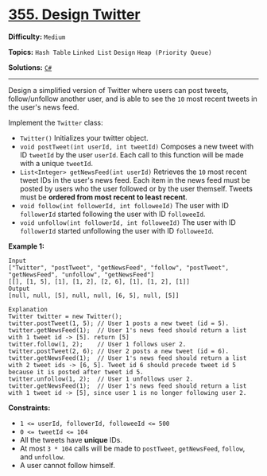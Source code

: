 # [355. Design Twitter](https://leetcode.com/problems/design-twitter/)

**Difficulty:** `Medium`

**Topics:** `Hash Table` `Linked List` `Design` `Heap (Priority Queue)`

**Solutions:** [`C#`](../../src/csharp/challenges/Problems/DesignTwitter.cs)

---

Design a simplified version of Twitter where users can post tweets, follow/unfollow another user, and is able to see the `10` most recent tweets in the user's news feed.

Implement the `Twitter` class:

* `Twitter()` Initializes your twitter object.
* `void postTweet(int userId, int tweetId)` Composes a new tweet with ID `tweetId` by the user `userId`. Each call to this function will be made with a unique `tweetId`.
* `List<Integer> getNewsFeed(int userId)` Retrieves the `10` most recent tweet IDs in the user's news feed. Each item in the news feed must be posted by users who the user followed or by the user themself. Tweets must be **ordered from most recent to least recent**.
* `void follow(int followerId, int followeeId)` The user with ID `followerId` started following the user with ID `followeeId`.
* `void unfollow(int followerId, int followeeId)` The user with ID `followerId` started unfollowing the user with ID `followeeId`.

**Example 1:**

```
Input
["Twitter", "postTweet", "getNewsFeed", "follow", "postTweet", "getNewsFeed", "unfollow", "getNewsFeed"]
[[], [1, 5], [1], [1, 2], [2, 6], [1], [1, 2], [1]]
Output
[null, null, [5], null, null, [6, 5], null, [5]]

Explanation
Twitter twitter = new Twitter();
twitter.postTweet(1, 5); // User 1 posts a new tweet (id = 5).
twitter.getNewsFeed(1);  // User 1's news feed should return a list with 1 tweet id -> [5]. return [5]
twitter.follow(1, 2);    // User 1 follows user 2.
twitter.postTweet(2, 6); // User 2 posts a new tweet (id = 6).
twitter.getNewsFeed(1);  // User 1's news feed should return a list with 2 tweet ids -> [6, 5]. Tweet id 6 should precede tweet id 5 because it is posted after tweet id 5.
twitter.unfollow(1, 2);  // User 1 unfollows user 2.
twitter.getNewsFeed(1);  // User 1's news feed should return a list with 1 tweet id -> [5], since user 1 is no longer following user 2.
```

**Constraints:**

* `1 <= userId, followerId, followeeId <= 500`
* `0 <= tweetId <= 104`
* All the tweets have **unique** IDs.
* At most `3 * 104` calls will be made to `postTweet`, `getNewsFeed`, `follow`, and `unfollow`.
* A user cannot follow himself.